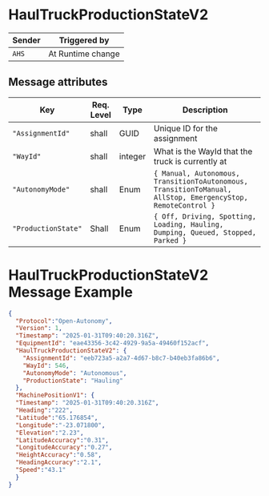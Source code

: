 # HaulTruckProductionStateV2

|Sender| Triggered by | 
|---|---|
|`AHS` |  At Runtime change |

## Message attributes

| Key                  | Req. Level | Type          |  Description                                             |
|-------------------------|-----------|--------------|---------------------------------------------------------|
| `"AssignmentId"`           | shall     | GUID      | Unique ID for the assignment                 |
| `"WayId"`    | shall    | integer       | What is the WayId that the truck is currently at        | 
| `"AutonomyMode"`     | shall     | Enum      |       `{ Manual, Autonomous, TransitionToAutonomous, TransitionToManual, AllStop, EmergencyStop, RemoteControl }`   |
| `"ProductionState"`               | Shall    | Enum |  `{ Off, Driving, Spotting, Loading, Hauling, Dumping, Queued, Stopped, Parked }  `     |  

# HaulTruckProductionStateV2 Message Example
```json
{
  "Protocol":"Open-Autonomy",
  "Version": 1,
  "Timestamp": "2025-01-31T09:40:20.316Z",
  "EquipmentId": "eae43356-3c42-4929-9a5a-49460f152acf",
  "HaulTruckProductionStateV2": {
    "AssignmentId": "eeb723a5-a2a7-4d67-b8c7-b40eb3fa86b6",
    "WayId": 546,
    "AutonomyMode": "Autonomous",
    "ProductionState": "Hauling"
  },
  "MachinePositionV1": {
  "Timestamp": "2025-01-31T09:40:20.316Z",
  "Heading":"222",
  "Latitude":"65.176854",
  "Longitude":"-23.071800",
  "Elevation":"2.23",
  "LatitudeAccuracy":"0.31",
  "LongitudeAccuracy":"0.27",
  "HeightAccuracy":"0.58",
  "HeadingAccuracy":"2.1",
  "Speed":"43.1"
  }
}
```
